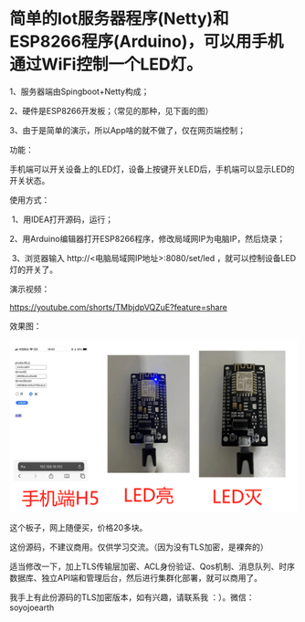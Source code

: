 # 简单的Iot服务器程序(Netty)和ESP8266程序(Arduino)，可以用手机通过WiFi控制一个LED灯。



1、服务器端由Spingboot+Netty构成；

2、硬件是ESP8266开发板；（常见的那种，见下面的图）

3、由于是简单的演示，所以App啥的就不做了，仅在网页端控制；

功能：

​		手机端可以开关设备上的LED灯，设备上按键开关LED后，手机端可以显示LED的开关状态。

使用方式：

​		1、用IDEA打开源码，运行；

​		2、用Arduino编辑器打开ESP8266程序，修改局域网IP为电脑IP，然后烧录；

​		3、浏览器输入 http://<电脑局域网IP地址>:8080/set/led ，就可以控制设备LED灯的开关了。

演示视频：

https://youtube.com/shorts/TMbjdpVQZuE?feature=share

效果图：

![readme](readme.png)



这个板子，网上随便买，价格20多块。

这份源码，不建议商用。仅供学习交流。（因为没有TLS加密，是裸奔的）

适当修改一下，加上TLS传输层加密、ACL身份验证、Qos机制、消息队列、时序数据库、独立API端和管理后台，然后进行集群化部署，就可以商用了。

我手上有此份源码的TLS加密版本，如有兴趣，请联系我 ：）。微信：soyojoearth
